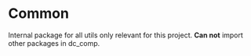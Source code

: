 # Common

Internal package for all utils only relevant for this project.
**Can not** import other packages in dc_comp.

